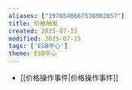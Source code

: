 ```yaml
---
aliases: ["1970548667536902057"]
title: 价格触发
created: 2025-07-15
modified: 2025-07-15
tags: ['ESB中心']
theme: ESB中心
---
```


- [[价格操作事件|价格操作事件]]